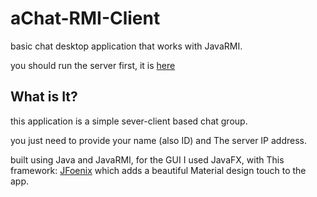 # aChat-RMI-Client
basic chat desktop application that works with JavaRMI.

you should run the server first, it is <a href="https://github.com/abedafr/aChat-RMI-Server">here</a>

## What is It?
this application is a simple sever-client based chat group.

you just need to provide your name (also ID) and The server IP address.

built using Java and JavaRMI, for the GUI I used JavaFX, with This framework: <a href="https://github.com/jfoenixadmin/JFoenix">JFoenix</a> which adds a beautiful Material design touch to the app.
